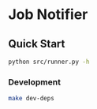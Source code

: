 # Job Notifier

## Quick Start

```sh
python src/runner.py -h
```

### Development

```sh
make dev-deps
```
